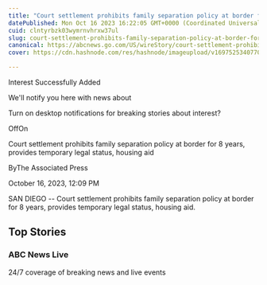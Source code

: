 ```yaml
---
title: "Court settlement prohibits family separation policy at border for 8 years, provides temporary legal status, housing aid"
datePublished: Mon Oct 16 2023 16:22:05 GMT+0000 (Coordinated Universal Time)
cuid: clntyrbzk03wymrnvhrxw37ul
slug: court-settlement-prohibits-family-separation-policy-at-border-for-8-years-provides-temporary-legal-status-housing-aid
canonical: https://abcnews.go.com/US/wireStory/court-settlement-prohibits-family-separation-policy-border-8-104014551
cover: https://cdn.hashnode.com/res/hashnode/imageupload/v1697525340770/0e8d839e-a967-4f65-ae50-3f0d11c73bd4.jpeg

---
```


Interest Successfully Added

We'll notify you here with news about

Turn on desktop notifications for breaking stories about interest?

OffOn

Court settlement prohibits family separation policy at border for 8 years, provides temporary legal status, housing aid

ByThe Associated Press

October 16, 2023, 12:09 PM

SAN DIEGO -- Court settlement prohibits family separation policy at border for 8 years, provides temporary legal status, housing aid.

Top Stories
-----------

### ABC News Live

24/7 coverage of breaking news and live events
